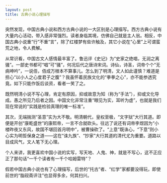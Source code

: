 ```yaml
---
layout: post
title: 古典小说心理描写
---
```


突然发现，中国古典小说和西方古典小说的一大区别是心理描写。西方古典小说有大量内心活动，带入感非常强烈。读者身临其境，仿佛自己就是主人翁。相反，中国古典小说重“行”不重“言”，除了红楼梦有些许触及，其它小说在“心里”上可谓蛮荒之地，令人费解。

从常识看，中国古文人感情最丰富了。鲁迅评《史记》为“史家之绝唱，无润之离骚”。一部史书都可“唱”可“骚”，何况后代之唐诗宋词。诗仙，诗圣，词帝个个“无病呻吟”，一说佰，佰成万根本不算事儿。怎么到了明清，文人如此谨慎？难道是担心“以小人之心度君子之腹”？我虽怀着民族文化的“拳拳之心”，亦不能参透究竟。如下只能作饭后谈资，看者一笑了之。

既然明清小说不写心理，肯定有原因，抑或故意为知（称为“手法”），抑或文化导成。愚之所见乃后者之因。中国文化非常注重“眼见为实，耳听为虚”，也就是我们现在常说的“实践是检验真理的唯一标准”。

其次，无端揣测“圣意”实为大不敬。明清朝代，皇权至极，“文字狱”大行其道。即便是开创“康乾盛世”的康熙帝，一言不合就砍头。往远了说还有词帝李煜因为“小楼昨夜又东风，故国不堪回首月明中”，被曹操砍了。“上意”既诛心，“下意”则小心实为明哲保身之道——这在“诛九族”、“抄家”大行其道的清代尤为重要。道路以目成风气，文人笔下无心理。

个人来讲，我更喜欢中国小说的实写，写天地、人鬼、神，就是不写心，这不正应正了那句话“一千个读者有一千个哈姆雷特”？

假若中国古典小说也有了心理描写，后世的“托古”者、“红学”家都要没得玩，即使前世的“脂砚斋评注”也显得多余，何其扫兴。